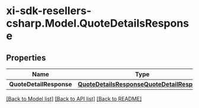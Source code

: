 # xi-sdk-resellers-csharp.Model.QuoteDetailsResponse

## Properties

Name | Type | Description | Notes
------------ | ------------- | ------------- | -------------
**QuoteDetailResponse** | [**QuoteDetailsResponseQuoteDetailResponse**](QuoteDetailsResponseQuoteDetailResponse.md) |  | [optional] 

[[Back to Model list]](../README.md#documentation-for-models) [[Back to API list]](../README.md#documentation-for-api-endpoints) [[Back to README]](../README.md)

